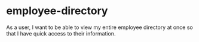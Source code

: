 # employee-directory
As a user, I want to be able to view my entire employee directory at once so that I have quick access to their information.
